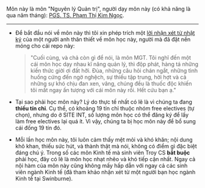 Môn này là môn "Nguyên lý Quản trị", người dạy môn này (có khả năng là qua năm tháng): [PGS. TS. Phạm Thị Kim Ngọc](https://sem.hust.edu.vn/lecturers/ts-pham-thi-kim-ngoc).

---

- Để bắt đầu nói về môn này thì tôi xin phép trích một [lời nhận xét từ nhật ký](https://www.notion.so/2023-restart-my-life-20s-version-454174907b31443a88fde52607437ee7) của một người anh thân thiết về môn học này, người mà đã đặt nền móng cho cái repo này: 
  
  > "Cuối cùng, và chả còn gì để nói, là môn MGT. Tôi nghĩ đến một cái môn học dạy nhau kĩ năng quản lý, thì độp phát, hàng tá những kiến thức giời ơi đất hỡi. Đùa, những câu hỏi chán ngắt, những tình huống cứng đến ngờ nghệch, sự thiếu tập trung, hời hợt và cả những sự khó chịu đan xen, vâng, chúng đều là thuốc độc khiến tôi mất ngay ấn tượng với cái môn này rồi. Hết cứu bạn ạ."

- Tại sao phải học môn này? Lý do thực tế nhất có lẽ là vì chúng ta đang **thiếu tín chỉ**. Cụ thể, có khoảng 19 tín chỉ thuộc nhóm free electives (tự chọn), nhưng do ở SITE INT, số lượng môn học có thể đăng ký để lấy làm free electives lại quá ít. Vì vậy, chúng ta bị học môn này để bổ sung cái đống 19 tín đó.

- Mỗi lần học môn này, tôi luôn cảm thấy mệt mỏi và khó khăn; nội dung khô khan, thiếu sức hút, và thành thật mà nói, không có điểm gì đặc biệt đáng chú ý. Trong số các môn Kinh tế mà sinh viên Troy CS **bắt buộc** phải học, đây có lẽ là môn học nhạt nhẽo và khó tiếp cận nhất. Ngay cả nội hàm của môn này cũng không mấy hấp dẫn với ngay cả các sinh viên ngành Kinh tế (đã tham khảo nhận xét từ một người bạn học ngành Kinh tế tại Swinburne).




































